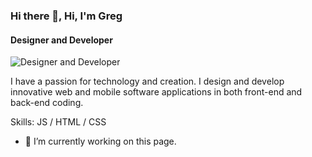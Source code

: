 ### Hi there 👋, Hi, I'm Greg
#### Designer and Developer
![Designer and Developer](https://media-exp1.licdn.com/dms/image/C4D16AQGowBG5lIbGIQ/profile-displaybackgroundimage-shrink_350_1400/0/1646418905823?e=2147483647&v=beta&t=yZZG7dYrgM2e_A04m8Kv6y5VxRtQFiHhIzEeok-YnYU)

I have a passion for technology and creation.  I design and develop innovative web and mobile software applications in both front-end and back-end coding.

Skills:  JS / HTML / CSS

- 🔭 I’m currently working on this page. 




